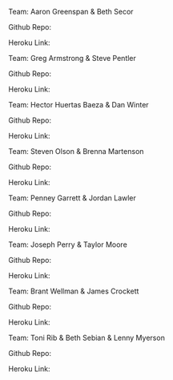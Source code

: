 Team: Aaron Greenspan & Beth Secor

Github Repo:

Heroku Link:


Team: Greg Armstrong & Steve Pentler

Github Repo:

Heroku Link:


Team: Hector Huertas Baeza & Dan Winter

Github Repo:

Heroku Link:


Team: Steven Olson & Brenna Martenson

Github Repo:

Heroku Link:


Team: Penney Garrett & Jordan Lawler

Github Repo:

Heroku Link:


Team: Joseph Perry & Taylor Moore

Github Repo:

Heroku Link:


Team: Brant Wellman & James Crockett

Github Repo:

Heroku Link:


Team: Toni Rib & Beth Sebian & Lenny Myerson

Github Repo:

Heroku Link:


